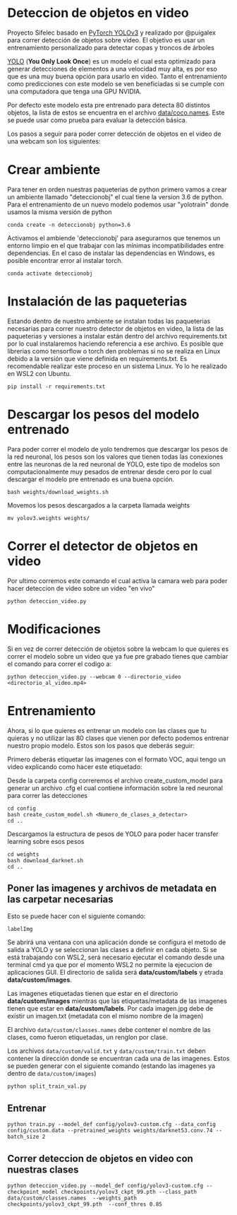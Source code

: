 # Deteccion de objetos en video 
Proyecto Sifelec basado en [PyTorch YOLOv3](https://github.com/eriklindernoren/PyTorch-YOLOv3) y realizado por @puigalex para correr detección de objetos sobre video. El objetivo es usar un entrenamiento personalizado para detectar copas y troncos de árboles

[YOLO](https://pjreddie.com/darknet/yolo/) (**You Only Look Once**) es un modelo el cual esta optimizado para generar detecciones de elementos a una velocidad muy alta, es por eso que es una muy buena opción para usarlo en video. Tanto el entrenamiento como predicciones con este modelo se ven beneficiadas si se cumple con una computadora que tenga una GPU NVIDIA.

Por defecto este modelo esta pre entrenado para detecta 80 distintos objetos, la lista de estos se encuentra en el archivo [data/coco.names](https://github.com/AlbertoPerezGant/sifelec/blob/master/data/coco.names). Este se puede usar como prueba para evaluar la detección básica.

Los pasos a seguir para poder correr detección de objetos en el video de una webcam son los siguientes:

# Crear ambiente
Para tener en orden nuestras paqueterias de python primero vamos a crear un ambiente llamado "deteccionobj" el cual tiene la version 3.6 de python. Para el entrenamiento de un nuevo modelo podemos usar "yolotrain" donde usamos la misma versión de python
``` 
conda create -n deteccionobj python=3.6
```

Activamos el ambiende 'deteccionobj' para asegurarnos que tenemos un entorno limpio en el que trabajar con las mínimas incompatibilidades entre dependencias. En el caso de instalar las dependencias en Windows, es posible encontrar error al instalar torch. 
```
conda activate deteccionobj
```

# Instalación de las paqueterias
Estando dentro de nuestro ambiente se instalan todas las paqueterias necesarias para correr nuestro detector de objetos en video, la lista de las paqueterias y versiones a instalar están dentro del archivo requirements.txt por lo cual instalaremos haciendo referencia a ese archivo. Es posible que librerias como tensorflow o torch den problemas si no se realiza en Linux debido a la versión que viene definida en requirements.txt. Es recomendable realizar este proceso en un sistema Linux. Yo lo he realizado en WSL2 con Ubuntu.
```
pip install -r requirements.txt
```

# Descargar los pesos del modelo entrenado 
Para poder correr el modelo de yolo tendremos que descargar los pesos de la red neuronal, los pesos son los valores que tienen todas las conexiones entre las neuronas de la red neuronal de YOLO, este tipo de modelos son computacionalmente muy pesados de entrenar desde cero por lo cual descargar el modelo pre entrenado es una buena opción.

```
bash weights/download_weights.sh
```

Movemos los pesos descargados a la carpeta llamada weights
```
mv yolov3.weights weights/
```

# Correr el detector de objetos en video 
Por ultimo corremos este comando el cual activa la camara web para poder hacer deteccion de video sobre un video "en vivo"
```
python deteccion_video.py
```

# Modificaciones
Si en vez de correr detección de objetos sobre la webcam lo que quieres es correr el modelo sobre un video que ya fue pre grabado tienes que cambiar el comando para correr el codigo a:

```
python deteccion_video.py --webcam 0 --directorio_video <directorio_al_video.mp4>
```

# Entrenamiento 

Ahora, si lo que quieres es entrenar un modelo con las clases que tu quieras y no utilizar las 80 clases que vienen por defecto podemos entrenar nuestro propio modelo. Estos son los pasos que deberás seguir:

Primero deberás etiquetar las imagenes con el formato VOC, aqui tengo un video explicando como hacer este etiquetado: 

Desde la carpeta config correremos el archivo create_custom_model para generar un archivo .cfg el cual contiene información sobre la red neuronal para correr las detecciones
```
cd config
bash create_custom_model.sh <Numero_de_clases_a_detectar>
cd ..
```
Descargamos la estructura de pesos de YOLO para poder hacer transfer learning sobre esos pesos
```
cd weights
bash download_darknet.sh
cd ..
```

## Poner las imagenes y archivos de metadata en las carpetar necesarias

Esto se puede hacer con el siguiente comando:

```
labelImg
```
Se abrirá una ventana con una aplicación donde se configura el metodo de salida a YOLO y se seleccionan las clases a definir en cada objeto. Si se está trabajando con WSL2, será necesario ejecutar el comando desde una terminal cmd ya que por el momento WSL2 no permite la ejecucion de aplicaciones GUI. El directorio de salida será **data/custom/labels** y etrada **data/custom/images**.

Las imagenes etiquetadas tienen que estar en el directorio **data/custom/images** mientras que las etiquetas/metadata de las imagenes tienen que estar en **data/custom/labels**.
Por cada imagen.jpg debe de existir un imagen.txt (metadata con el mismo nombre de la imagen)

El archivo ```data/custom/classes.names``` debe contener el nombre de las clases, como fueron etiquetadas, un renglon por clase.

Los archivos ```data/custom/valid.txt``` y ```data/custom/train.txt``` deben contener la dirección donde se encuentran cada una de las imagenes. Estos se pueden generar con el siguiente comando (estando las imagenes ya dentro de ```data/custom/images```)
```
python split_train_val.py
```

## Entrenar

 ```
 python train.py --model_def config/yolov3-custom.cfg --data_config config/custom.data --pretrained_weights weights/darknet53.conv.74 --batch_size 2
 ```

## Correr deteccion de objetos en video con nuestras clases
```
python deteccion_video.py --model_def config/yolov3-custom.cfg --checkpoint_model checkpoints/yolov3_ckpt_99.pth --class_path data/custom/classes.names  --weights_path checkpoints/yolov3_ckpt_99.pth  --conf_thres 0.85
```
